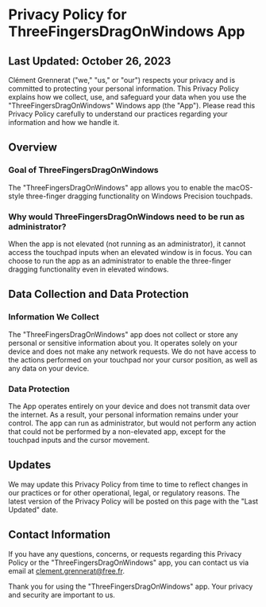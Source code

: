 ﻿# Privacy Policy for ThreeFingersDragOnWindows App

## Last Updated: October 26, 2023

Clément Grennerat ("we," "us," or "our") respects your privacy and is committed to protecting your personal information. This Privacy Policy explains how we collect, use, and safeguard your data when you use the "ThreeFingersDragOnWindows" Windows app (the "App"). Please read this Privacy Policy carefully to understand our practices regarding your information and how we handle it.

## Overview

### Goal of ThreeFingersDragOnWindows
The "ThreeFingersDragOnWindows" app allows you to enable the macOS-style three-finger dragging functionality on Windows Precision touchpads.

### Why would ThreeFingersDragOnWindows need to be run as administrator?
When the app is not elevated (not running as an administrator), it cannot access the touchpad inputs when an elevated window is in focus. You can choose to run the app as an administrator to enable the three-finger dragging functionality even in elevated windows.

## Data Collection and Data Protection
### Information We Collect
The "ThreeFingersDragOnWindows" app does not collect or store any personal or sensitive information about you. It operates solely on your device and does not make any network requests. We do not have access to the actions performed on your touchpad nor your cursor position, as well as any data on your device.

### Data Protection
The App operates entirely on your device and does not transmit data over the internet. As a result, your personal information remains under your control.
The app can run as administrator, but would not perform any action that could not be performed by a non-elevated app, except for the touchpad inputs and the cursor movement.

## Updates
We may update this Privacy Policy from time to time to reflect changes in our practices or for other operational, legal, or regulatory reasons. The latest version of the Privacy Policy will be posted on this page with the "Last Updated" date.

## Contact Information
If you have any questions, concerns, or requests regarding this Privacy Policy or the "ThreeFingersDragOnWindows" app, you can contact us via email at clement.grennerat@free.fr.

Thank you for using the "ThreeFingersDragOnWindows" app. Your privacy and security are important to us.
